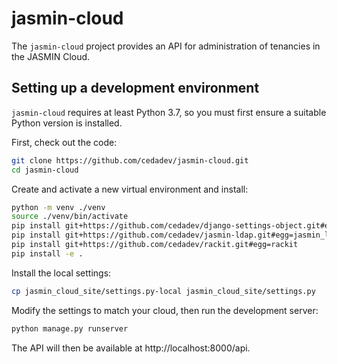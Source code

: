 # jasmin-cloud

The `jasmin-cloud` project provides an API for administration of tenancies in the JASMIN Cloud.

## Setting up a development environment

`jasmin-cloud` requires at least Python 3.7, so you must first ensure a suitable Python version is installed.

First, check out the code:

```sh
git clone https://github.com/cedadev/jasmin-cloud.git
cd jasmin-cloud
```

Create and activate a new virtual environment and install:

```sh
python -m venv ./venv
source ./venv/bin/activate
pip install git+https://github.com/cedadev/django-settings-object.git#egg=settings_object
pip install git+https://github.com/cedadev/jasmin-ldap.git#egg=jasmin_ldap
pip install git+https://github.com/cedadev/rackit.git#egg=rackit
pip install -e .
```

Install the local settings:

```sh
cp jasmin_cloud_site/settings.py-local jasmin_cloud_site/settings.py
```

Modify the settings to match your cloud, then run the development server:

```sh
python manage.py runserver
```

The API will then be available at http://localhost:8000/api.
